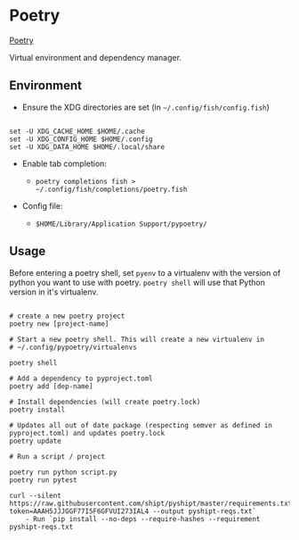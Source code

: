 # Poetry

[Poetry](https://python-poetry.org/docs/)

Virtual environment and dependency manager.

## Environment

* Ensure the XDG directories are set (in `~/.config/fish/config.fish`)

```shell

set -U XDG_CACHE_HOME $HOME/.cache
set -U XDG_CONFIG_HOME $HOME/.config
set -U XDG_DATA_HOME $HOME/.local/share

```

* Enable tab completion:
  * `poetry completions fish > ~/.config/fish/completions/poetry.fish`

* Config file:
  * `$HOME/Library/Application Support/pypoetry/`


## Usage

Before entering a poetry shell, set `pyenv` to a virtualenv with the version of
python you want to use with poetry. `poetry shell` will use that Python version
in it's virtualenv.



```shell

# create a new poetry project
poetry new [project-name]

# Start a new poetry shell. This will create a new virtualenv in
# ~/.config/pypoetry/virtualenvs

poetry shell

# Add a dependency to pyproject.toml
poetry add [dep-name]

# Install dependencies (will create poetry.lock)
poetry install

# Updates all out of date package (respecting semver as defined in pyproject.toml) and updates poetry.lock
poetry update

# Run a script / project

poetry run python script.py
poetry run pytest

curl --silent https://raw.githubusercontent.com/shipt/pyshipt/master/requirements.txt?token=AAAH5JJJGGF77I5F6GFVUI273IAL4 --output pyshipt-reqs.txt`
    - Run `pip install --no-deps --require-hashes --requirement pyshipt-reqs.txt
```



